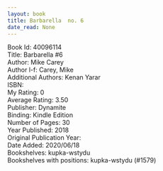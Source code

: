 ```yaml
---
layout: book
title: Barbarella  no. 6
date_read: None
---
```


Book Id: 40096114<br />
Title: Barbarella #6<br />
Author: Mike Carey<br />
Author l-f: Carey, Mike<br />
Additional Authors: Kenan Yarar<br />
ISBN: <br />
My Rating: 0<br />
Average Rating: 3.50<br />
Publisher: Dynamite<br />
Binding: Kindle Edition<br />
Number of Pages: 30<br />
Year Published: 2018<br />
Original Publication Year: <br />
Date Added: 2020/06/18<br />
Bookshelves: kupka-wstydu<br />
Bookshelves with positions: kupka-wstydu (#1579)<br />


